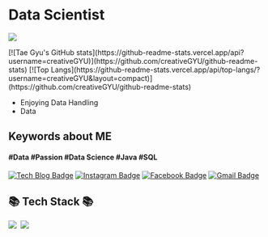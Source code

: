 

# **Data Scientist** 
<p>
  <a href="https://hits.seeyoufarm.com"><img src="https://hits.seeyoufarm.com/api/count/incr/badge.svg?url=https%3A%2F%2Fgithub.com%2FcreativeGYU&count_bg=%2341B883&title_bg=%23CDC2C2&icon=github.svg&icon_color=%23E7E7E7&title=hits&edge_flat=false"/></a>
</p>
[![Tae Gyu's GitHub stats](https://github-readme-stats.vercel.app/api?username=creativeGYU)](https://github.com/creativeGYU/github-readme-stats)
</div>
[![Top Langs](https://github-readme-stats.vercel.app/api/top-langs/?username=creativeGYU&layout=compact)](https://github.com/creativeGYU/github-readme-stats)
</div>



- Enjoying Data Handling 
- Data 

## **Keywords about ME**

####  #Data #Passion #Data Science #Java #SQL

  [![Tech Blog Badge](http://img.shields.io/badge/-Tech%20blog-black?style=flat-square&logo=github&link=https://creativeGYU.github.io/)](https://creativeGYU.github.io/) 
  [![Instagram Badge](https://img.shields.io/badge/-Instagram-dd2a7b?style=flat-square&logo=instagram&logoColor=white&link=https://www.instagram.com/taegyu.lee.forever/)](https://www.instagram.com/taegyu.lee.forever/)
  [![Facebook Badge](https://img.shields.io/badge/facebook-1877f2?style=flat-square&logo=facebook&logoColor=white&link=https://www.facebook.com/taegyu.lee.forever)](https://www.facebook.com/taegyu.lee.forever) 
  [![Gmail Badge](https://img.shields.io/badge/Gmail-d14836?style=flat-square&logo=Gmail&logoColor=white&link=mailto:coolgyu3@gmail.com)](mailto:coolgyu3@gmail.com)
	

<h2>📚 Tech Stack 📚</h2>
<p>
  <img src="https://img.shields.io/badge/Java-007396?style=flat-square&logo=Java&logoColor=white"/></a>&nbsp
  <img src="https://img.shields.io/badge/Mysql-E6B91E?style=flat-square&logo=MySql&logoColor=white"/></a>&nbsp 
</p>

<!--
**creativeGYU/creativeGYU** is a ✨ _special_ ✨ repository because its `README.md` (this file) appears on your GitHub profile.

Here are some ideas to get you started:

- 🔭 I’m currently working on ...
- 🌱 I’m currently learning ...
- 👯 I’m looking to collaborate on ...
- 🤔 I’m looking for help with ...
- 💬 Ask me about ...
- 📫 How to reach me: ...
- 😄 Pronouns: ...
- ⚡ Fun fact: ...
-->




